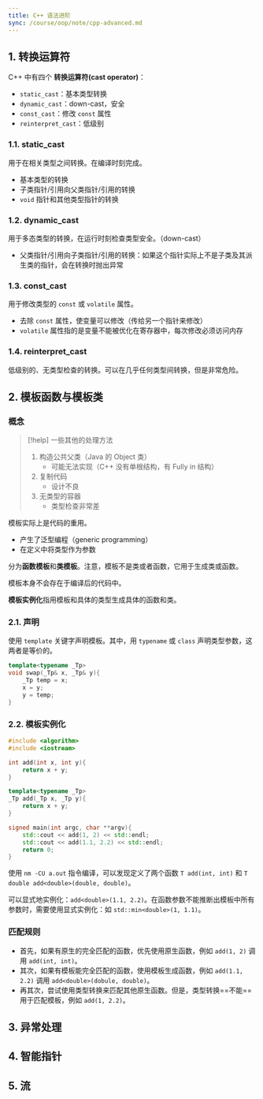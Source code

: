 ```yaml
---
title: C++ 语法进阶
sync: /course/oop/note/cpp-advanced.md
---
```


## 1. 转换运算符

C++ 中有四个 **转换运算符(cast operator)**：

- `static_cast`：基本类型转换
- `dynamic_cast`：down-cast，安全
- `const_cast`：修改 `const` 属性
- `reinterpret_cast`：低级别

### 1.1. static_cast

用于在相关类型之间转换。在编译时刻完成。

- 基本类型的转换
- 子类指针/引用向父类指针/引用的转换
- `void` 指针和其他类型指针的转换

### 1.2. dynamic_cast

用于多态类型的转换，在运行时刻检查类型安全。（down-cast）

- 父类指针/引用向子类指针/引用的转换：如果这个指针实际上不是子类及其派生类的指针，会在转换时抛出异常

### 1.3. const_cast

用于修改类型的 `const` 或 `volatile` 属性。

- 去除 `const` 属性，使变量可以修改（传给另一个指针来修改）
- `volatile` 属性指的是变量不能被优化在寄存器中，每次修改必须访问内存

### 1.4. reinterpret_cast

低级别的、无类型检查的转换。可以在几乎任何类型间转换，但是非常危险。

## 2. 模板函数与模板类

### 概念

> [!help] 一些其他的处理方法
>
> 1.  构造公共父类（Java 的 Object 类）
>     -   可能无法实现（C++ 没有单根结构，有 Fully in 结构）
> 2.  复制代码
>     -   设计不良
> 3.  无类型的容器
>     -   类型检查非常差

模板实际上是代码的重用。

- 产生了泛型编程（generic programming）
- 在定义中将类型作为参数

分为**函数模板**和**类模板**。注意，模板不是类或者函数，它用于生成类或函数。

模板本身不会存在于编译后的代码中。

**模板实例化**指用模板和具体的类型生成具体的函数和类。

### 2.1. 声明

使用 `template` 关键字声明模板。其中，用 `typename` 或 `class` 声明类型参数，这两者是等价的。

```cpp
template<typename _Tp>
void swap(_Tp& x, _Tp& y){
    _Tp temp = x;
    x = y;
    y = temp;
}
```

### 2.2. 模板实例化

```cpp
#include <algorithm>
#include <iostream>

int add(int x, int y){
    return x + y;
}

template<typename _Tp>
_Tp add(_Tp x, _Tp y){
    return x + y;
}

signed main(int argc, char **argv){
    std::cout << add(1, 2) << std::endl;
    std::cout << add(1.1, 2.2) << std::endl;
    return 0;
}
```

使用 `nm -CU a.out` 指令编译，可以发现定义了两个函数 `T add(int, int)` 和 `T double add<double>(double, double)`。

可以显式地实例化：`add<double>(1.1, 2.2)`。在函数参数不能推断出模板中所有参数时，需要使用显式实例化：如 `std::min<double>(1, 1.1)`。

### 匹配规则

- 首先，如果有原生的完全匹配的函数，优先使用原生函数，例如 `add(1, 2)` 调用 `add(int, int)`。
- 其次，如果有模板能完全匹配的函数，使用模板生成函数，例如 `add(1.1, 2.2)` 调用 `add<double>(dobule, double)`。
- 再其次，尝试使用类型转换来匹配其他原生函数。但是，类型转换==不能==用于匹配模板，例如 `add(1, 2.2)`。

## 3. 异常处理

## 4. 智能指针

## 5. 流
